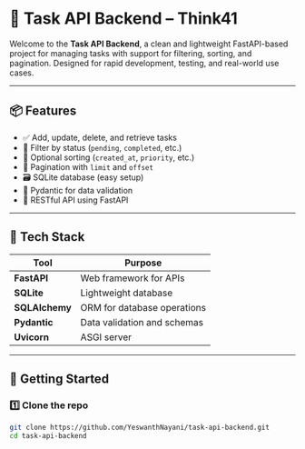 # 🧠 Task API Backend – Think41

Welcome to the **Task API Backend**, a clean and lightweight FastAPI-based project for managing tasks with support for filtering, sorting, and pagination. Designed for rapid development, testing, and real-world use cases.

---

## 📦 Features

- ✅ Add, update, delete, and retrieve tasks
- 📌 Filter by status (`pending`, `completed`, etc.)
- 🔢 Optional sorting (`created_at`, `priority`, etc.)
- 🚀 Pagination with `limit` and `offset`
- 🗃️ SQLite database (easy setup)
- 📐 Pydantic for data validation
- 🔌 RESTful API using FastAPI

---

## 🧰 Tech Stack

| Tool         | Purpose                        |
|--------------|--------------------------------|
| **FastAPI**  | Web framework for APIs         |
| **SQLite**   | Lightweight database           |
| **SQLAlchemy** | ORM for database operations  |
| **Pydantic** | Data validation and schemas    |
| **Uvicorn**  | ASGI server                    |

---

## 🏁 Getting Started

### 1️⃣ Clone the repo

```bash
git clone https://github.com/YeswanthNayani/task-api-backend.git
cd task-api-backend
